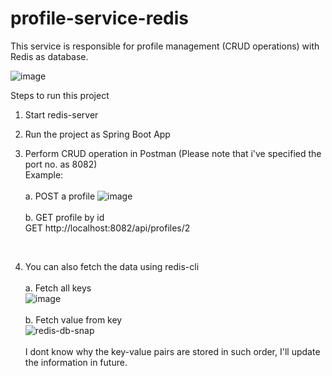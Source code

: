 # profile-service-redis

This service is responsible for profile management (CRUD operations) with Redis as database.<br/>

![image](https://user-images.githubusercontent.com/37982804/151365118-d119fee9-8c4e-43d2-afe9-74f6cc62b394.png)
<br/>

Steps to run this project<br/>
1. Start redis-server<br/>

2. Run the project as Spring Boot App<br/>

3. Perform CRUD operation in Postman (Please note that i've specified the port no. as 8082)<br/>
Example:<br/><br/>
a. POST a profile
![image](https://user-images.githubusercontent.com/37982804/151351745-46ab4879-2d50-4762-af3c-dd403f0d6b09.png)
<br/><br/>b. GET profile by id<br/>
GET http://localhost:8082/api/profiles/2
<br/>

4. You can also fetch the data using redis-cli<br/><br/>
a. Fetch all keys<br/>
![image](https://user-images.githubusercontent.com/37982804/151352418-73842fae-b938-42c0-9eac-30291c5bbf04.png)
<br/><br/>b. Fetch value from key<br/>
![redis-db-snap](https://user-images.githubusercontent.com/37982804/151365984-91b65801-8a3a-40db-8f31-3f3203356e4d.png)
<br/><br/>I dont know why the key-value pairs are stored in such order, I'll update the information in future.
